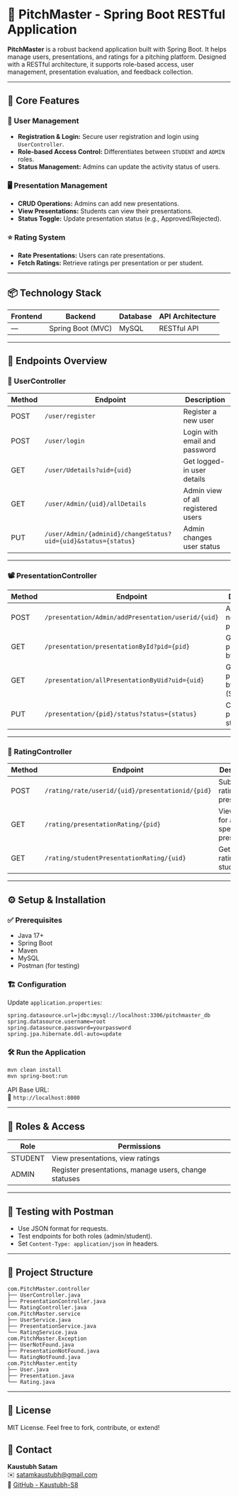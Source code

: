 # 🎤 PitchMaster - Spring Boot RESTful Application

**PitchMaster** is a robust backend application built with Spring Boot. It helps manage users, presentations, and ratings for a pitching platform. Designed with a RESTful architecture, it supports role-based access, user management, presentation evaluation, and feedback collection.

---

## 🚀 Core Features

### 👤 User Management
- **Registration & Login:** Secure user registration and login using `UserController`.
- **Role-based Access Control:** Differentiates between `STUDENT` and `ADMIN` roles.
- **Status Management:** Admins can update the activity status of users.

### 🖥️ Presentation Management
- **CRUD Operations:** Admins can add new presentations.
- **View Presentations:** Students can view their presentations.
- **Status Toggle:** Update presentation status (e.g., Approved/Rejected).

### ⭐ Rating System
- **Rate Presentations:** Users can rate presentations.
- **Fetch Ratings:** Retrieve ratings per presentation or per student.

---

## 📦 Technology Stack

| Frontend        | Backend         | Database     | API Architecture |
|----------------|------------------|--------------|------------------|
| —               | Spring Boot (MVC) | MySQL        | RESTful API      |

---

## 🔑 Endpoints Overview

### 🔐 UserController

| Method | Endpoint                            | Description                          |
|--------|-------------------------------------|--------------------------------------|
| POST   | `/user/register`                    | Register a new user                  |
| POST   | `/user/login`                       | Login with email and password        |
| GET    | `/user/Udetails?uid={uid}`          | Get logged-in user details           |
| GET    | `/user/Admin/{uid}/allDetails`      | Admin view of all registered users   |
| PUT    | `/user/Admin/{adminid}/changeStatus?uid={uid}&status={status}` | Admin changes user status  |

---

### 📽️ PresentationController

| Method | Endpoint                                                      | Description                                  |
|--------|---------------------------------------------------------------|----------------------------------------------|
| POST   | `/presentation/Admin/addPresentation/userid/{uid}`           | Admin adds a new presentation                |
| GET    | `/presentation/presentationById?pid={pid}`                   | Get presentation by ID                       |
| GET    | `/presentation/allPresentationByUid?uid={uid}`               | Get all presentations by user ID (Student)   |
| PUT    | `/presentation/{pid}/status?status={status}`                 | Change presentation status                   |

---

### 🌟 RatingController

| Method | Endpoint                                                                    | Description                             |
|--------|-----------------------------------------------------------------------------|-----------------------------------------|
| POST   | `/rating/rate/userid/{uid}/presentationid/{pid}`                           | Submit rating for a presentation        |
| GET    | `/rating/presentationRating/{pid}`                                         | View ratings for a specific presentation|
| GET    | `/rating/studentPresentationRating/{uid}`                                  | Get all ratings for a student           |

---

## ⚙️ Setup & Installation

### ✅ Prerequisites
- Java 17+
- Spring Boot
- Maven
- MySQL
- Postman (for testing)

### 🏗️ Configuration

Update `application.properties`:
```properties
spring.datasource.url=jdbc:mysql://localhost:3306/pitchmaster_db
spring.datasource.username=root
spring.datasource.password=yourpassword
spring.jpa.hibernate.ddl-auto=update
```

### 🛠️ Run the Application

```bash
mvn clean install
mvn spring-boot:run
```

API Base URL:  
🔗 `http://localhost:8080`

---

## 🔐 Roles & Access

| Role     | Permissions                                             |
|----------|----------------------------------------------------------|
| STUDENT  | View presentations, view ratings                        |
| ADMIN    | Register presentations, manage users, change statuses   |

---

## 🧪 Testing with Postman

- Use JSON format for requests.
- Test endpoints for both roles (admin/student).
- Set `Content-Type: application/json` in headers.

---

## 📁 Project Structure

```plaintext
com.PitchMaster.controller
├── UserController.java
├── PresentationController.java
└── RatingController.java
com.PitchMaster.service
├── UserService.java
├── PresentationService.java
└── RatingService.java
com.PitchMaster.Exception
├── UserNotFound.java
├── PresentationNotFound.java
└── RatingNotFound.java
com.PitchMaster.entity
├── User.java
├── Presentation.java
└── Rating.java
```

---

## 📜 License

MIT License. Feel free to fork, contribute, or extend!

## 📧 Contact

**Kaustubh Satam**  
✉️ satamkaustubh@gmail.com  
🔗 [GitHub - Kaustubh-S8](https://github.com/Kaustubh-S8)

